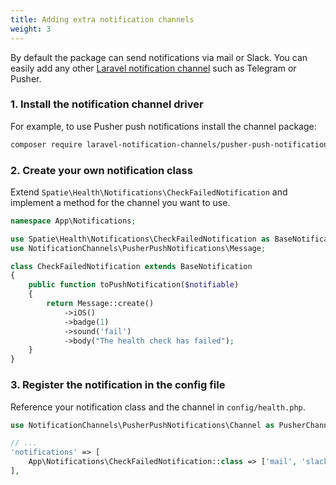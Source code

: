 ```yaml
---
title: Adding extra notification channels
weight: 3
---
```


By default the package can send notifications via mail or Slack. You can easily add any other
[Laravel notification channel](https://laravel-notification-channels.com) such as Telegram or Pusher.

### 1. Install the notification channel driver

For example, to use Pusher push notifications install the channel package:

```bash
composer require laravel-notification-channels/pusher-push-notifications
```

### 2. Create your own notification class

Extend `Spatie\Health\Notifications\CheckFailedNotification` and implement a method
for the channel you want to use.

```php
namespace App\Notifications;

use Spatie\Health\Notifications\CheckFailedNotification as BaseNotification;
use NotificationChannels\PusherPushNotifications\Message;

class CheckFailedNotification extends BaseNotification
{
    public function toPushNotification($notifiable)
    {
        return Message::create()
            ->iOS()
            ->badge(1)
            ->sound('fail')
            ->body("The health check has failed");
    }
}
```

### 3. Register the notification in the config file

Reference your notification class and the channel in `config/health.php`.

```php
use NotificationChannels\PusherPushNotifications\Channel as PusherChannel;

// ...
'notifications' => [
    App\Notifications\CheckFailedNotification::class => ['mail', 'slack', PusherChannel::class],
],
```
